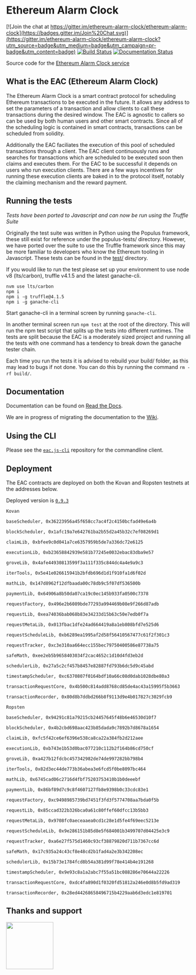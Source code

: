 # Ethereum Alarm Clock

[![Join the chat at https://gitter.im/ethereum-alarm-clock/ethereum-alarm-clock](https://badges.gitter.im/Join%20Chat.svg)](https://gitter.im/ethereum-alarm-clock/ethereum-alarm-clock?utm_source=badge&utm_medium=badge&utm_campaign=pr-badge&utm_content=badge)
[![Build Status](https://travis-ci.org/ethereum-alarm-clock/ethereum-alarm-clock.svg?branch=master)](https://travis-ci.org/chronologic/ethereum-alarm-clock)
[![Documentation Status](https://readthedocs.org/projects/ethereum-alarm-clock/badge/?version=latest)](http://ethereum-alarm-clock.readthedocs.io/en/latest/?badge=latest)


Source code for the [Ethereum Alarm Clock service](http://www.ethereum-alarm-clock.com/)

## What is the EAC (Ethereum Alarm Clock)

The Ethereum Alarm Clock is a smart contract protocol for scheduling Ethereum transactions 
to be executed in the future. It allows any address to set the parameters of a transaction and 
allow clients to call these transactions during the desired window. The EAC is agnostic to callers
so can be used by both human users and other smart contracts. Since all of the scheduling logic is 
contained in smart contracts, transactions can be scheduled from solidity.

Additionally the EAC faciliates the execution of this pool of scheduled transactions through a client. 
The EAC client continuously runs and searches for transactions which are scheduled to be executed soon 
then claims and executes them. For the EAC to be successful it depends on users who run execution clients. 
There are a few ways incentives for running these execution clients are baked in to the protocol itself, 
notably the claiming mechanism and the reward payment. 

## Running the tests

_Tests have been ported to Javascript and can now be run using the Truffle Suite_

Originally the test suite was written in Python using the Populus framework, these still exist for reference 
under the populus-tests/ directory. However, we have ported over the suite to use the Truffle framework since 
this may be more familiar to developers who know the Ethereum tooling in Javascript. These tests can be found in 
the [test/](test) directory.

If you would like to run the test please set up your environment to use node v8 (lts/carbon), truffle v4.1.5 and the latest ganache-cli.

```
nvm use lts/carbon
npm i
npm i -g truffle@4.1.5 
npm i -g ganache-cli
```

Start ganache-cli in a terminal screen by running `ganache-cli`.

In another terminal screen run `npm test` at the root of the directory. This will run the npm test script that 
splits up the tests into different runtimes. The tests are split because the EAC is a moderately sized project and 
running all the tests with one command has a tendency to break down the ganache tester chain.

Each time you run the tests it is advised to rebuild your build/ folder, as this may lead to bugs if not done. You 
can do this by running the command `rm -rf build/`.

## Documentation

Documentation can be found on [Read the Docs](https://ethereum-alarm-clock.readthedocs.io/en/latest/).

We are in progress of migrating the documentation to the [Wiki](https://github.com/ethereum-alarm-clock/ethereum-alarm-clock/wiki).

## Using the CLI

Please see the [`eac.js-cli`](https://github.com/ethereum-alarm-clock/eac.js-cli) repository for the commandline client.

## Deployment

The EAC contracts are deployed on both the Kovan and Ropsten testnets at the addresses below.

Deployed version is [`0.9.3`](https://github.com/ethereum-alarm-clock/ethereum-alarm-clock/releases/tag/0.9.3)

```
Kovan

baseScheduler, 0x36223956a45f658cc7ac4f2c4150bcfad49e6a4b

blockScheduler, 0x1afc19a7e642761ba2b55d2a45b32c7ef08269d1

claimLib, 0xbfee9c0d041a7ce6357959b5de7a336dc72e6125

executionLib, 0xb23658842939e581b77245e0032ebac83dba9e57

groveLib, 0x4afe44930813599f3a111f335c844dc4a4e9a9c3

iterTools, 0x5e41e026615941b2bfdb696d1d1f910fa1d6f02d

mathLib, 0x147d8962f12dfbaada00c78db9c5f07df536500b

paymentLib, 0x64906a8b50da07ca19c0ec145b933fa0500c7378

requestFactory, 0x496e2b6089bde77293a994469b08e9f266d87adb

requestLib, 0xea74036bab068b83e34233d15b63c50e7edb0f7a

requestMetaLib, 0x013fbac1dfe24ad664419a8a1eb808bfd7e525d6

requestScheduleLib, 0xb6289ea1995af2d58f56410567477c61f2f301c3

requestTracker, 0xc3e310aa664ecc155bec79750400586e87738a75

safeMath, 0xee2eb5b9658403034f2cac4652c1d10d4fd3eb2d

schedulerLib, 0x27a5c2cf457b8457e82887fd793b6dc5d9c45abd

timestampScheduler, 0xc6370807f0164bdf10a66c08d0dab1028dbe80a3

transactionRequestCore, 0x4b500c814add8768cd85de4ac43a15995f5b3663

transactionRecorder, 0x80d8b7ddbd266b8f9113d9e4b017827c3029fcb9
```

```
Ropsten

baseScheduler, 0x94291c81a79215cb24457645f48b6e46530d10f7

blockScheduler, 0x4b2cbd698aac423b85dada9c7892b7d8678a1654

claimLib, 0xfc5f42ce6ef6396e538ca8ca22a384fb2d212aee

executionLib, 0xb743e1b53d0bac077210c112b2f164b86cd750cf

groveLib, 0xa427b12fdcbc457342982de74de997282bb798b4

iterTools, 0x82d3ec44de773b36abea3e6fcd5f0be8097bc464

mathLib, 0x6745cad06c2716d4fbf75203753410b1b0deeebf

paymentLib, 0x86bf89d7c9c8f4607127fb8e9398b0c33cdc83e1

requestFactory, 0xc9498985739bd7451f3fd3f5774708aa7bda0f5b

requestLib, 0x85ccad322b326bca0a61c80ffef60dfcc13b5bb3

requestMetaLib, 0x9708fc0aeceaaea0cd1c28e1d5fe4f69eec5213e

requestScheduleLib, 0x9e286151b85d8e5f684001b3499707d04425e3c9

requestTracker, 0xa6e27f575d1460c93cf38879820d711b7367cc6d

safeMath, 0x17c935a24c43cf8e48cd2b1fad4a2e3b342208ec

schedulerLib, 0x15b73e1784fcd8b54a381d99f78e414b4e191268

timestampScheduler, 0x9e93c8a1a2abc7f55a51bc088286e70644a22226

transactionRequestCore, 0xdc4fa890d1f0320fd51812a246e0d8b5fd9ad319

transactionRecorder, 0x28ed44268658496715b4229aab6d3edc1e819701
```

## Thanks and support
[<img src="https://s3.amazonaws.com/chronologic.network/ChronoLogic_logo.svg" width="128px">](https://github.com/chronologic)
